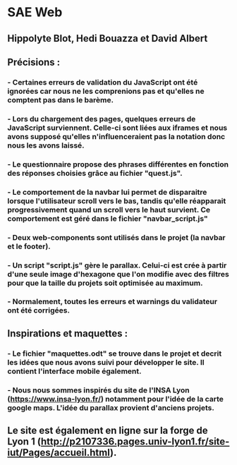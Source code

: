 # SAE Web

## Hippolyte Blot, Hedi Bouazza et David Albert
## 
## Précisions :
### - Certaines erreurs de validation du JavaScript ont été ignorées car nous ne les comprenions pas et qu'elles ne comptent pas dans le barème.
### - Lors du chargement des pages, quelques erreurs de JavaScript surviennent. Celle-ci sont liées aux iframes et nous avons supposé qu'elles n'influenceraient pas la notation donc nous les avons laissé.
### - Le questionnaire propose des phrases différentes en fonction des réponses choisies grâce au fichier "quest.js".
### - Le comportement de la navbar lui permet de disparaitre lorsque l'utilisateur scroll vers le bas, tandis qu'elle réapparait progressivement quand un scroll vers le haut survient. Ce comportement est géré dans le fichier "navbar_script.js" 
### - Deux web-components sont utilisés dans le projet (la navbar et le footer).
### - Un script "script.js" gère le parallax. Celui-ci est crée à partir d'une seule image d'hexagone que l'on modifie avec des filtres pour que la taille du projets soit optimisée au maximum.
### - Normalement, toutes les erreurs et warnings du validateur ont été corrigées.
## Inspirations et maquettes :
### - Le fichier "maquettes.odt" se trouve dans le projet et decrit les idées que nous avons suivi pour développer le site. Il contient l'interface mobile également.
### - Nous nous sommes inspirés du site de l'INSA Lyon (https://www.insa-lyon.fr/) notamment pour l'idée de la carte google maps. L'idée du parallax provient d'anciens projets.
## Le site est également en ligne sur la forge de Lyon 1 (http://p2107336.pages.univ-lyon1.fr/site-iut/Pages/accueil.html).
